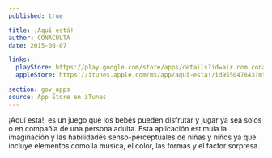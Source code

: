 ```yaml
---
published: true

title: ¡Aquí está!
author: CONACULTA
date: 2015-08-07

links:
  playStore: https://play.google.com/store/apps/details?id=air.com.conaculta.aquiesta
  appleStore: https://itunes.apple.com/mx/app/aqui-esta!/id955047843?mt=8

section: gov_apps
source: App Store en iTunes
---
```

¡Aquí está!, es un juego que los bebés pueden disfrutar y jugar ya sea solos o en compañía de una persona adulta. Esta aplicación estimula la imaginación y las habilidades senso-perceptuales de niñas y niños ya que incluye elementos como la música, el color, las formas y el factor sorpresa.
